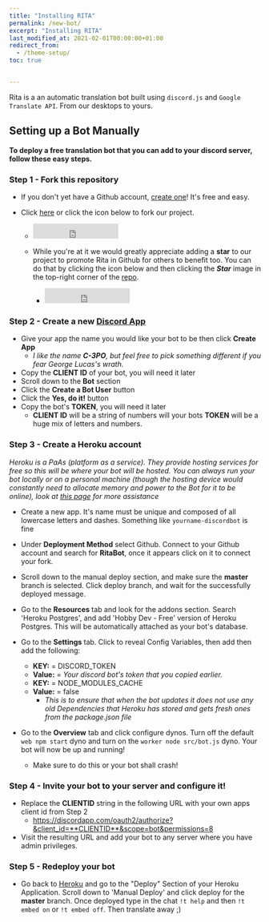 ```yaml
---
title: "Installing RITA"
permalink: /new-bot/
excerpt: "Installing RITA"
last_modified_at: 2021-02-01T00:00:00+01:00   
redirect_from:
  - /theme-setup/
toc: true


---
```


Rita is a an automatic translation bot built using `discord.js` and `Google Translate API`. From our desktops to yours.  

## Setting up a Bot Manually

**To deploy a free translation bot that you can add to your discord server, follow these easy steps.**

### Step 1 - Fork this repository
* If you don't yet have a Github account, [create one](https://github.com/join)! It's free and easy.
* Click [here](https://github.com/ZyC0R3/RitaBot/fork) or click the icon below to fork our project.

    * <iframe src="https://ghbtns.com/github-btn.html?user=Zyc0r3&repo=RitaBot&type=fork&count=true&size=large" frameborder="0" scrolling="0" width="170" height="30" title="GitHub"></iframe>

  * While you're at it we would greatly appreciate adding a **star** to our project to promote Rita in Github for others to benefit too. You can do that by clicking the icon below and then clicking the ***Star*** image in the top-right corner of the [repo](https://github.com/Zyc0r3/RitaBot).
  
    * <iframe src="https://ghbtns.com/github-btn.html?user=Zyc0r3&repo=RitaBot&type=star&count=true&size=large" frameborder="0" scrolling="0" width="170" height="30" title="GitHub"></iframe>


### Step 2 - Create a new [Discord App](https://discordapp.com/developers/applications/me/create)
* Give your app the name you would like your bot to be then click **Create App**
  * *I like the name **C-3PO**, but feel free to pick something different if you fear George Lucas's wrath.*
* Copy the **CLIENT ID** of your bot, you will need it later
* Scroll down to the **Bot** section
* Click the **Create a Bot User** button
* Click the **Yes, do it!** button
* Copy the bot's **TOKEN**, you will need it later
    * **CLIENT ID** will be a string of numbers will your bots **TOKEN** will be a huge mix of letters and numbers.


### Step 3 - Create a Heroku account

*Heroku is a PaAs (platform as a service). They provide hosting services for free so this will be where your bot will be hosted. You can always run your bot locally or on a personal machine (though the hosting device would constantly need to allocate memory and power to the Bot for it to be online), look at [this page](https://ritabot.org/local/) for more assistance*

* Create a new app. It's name must be unique and composed of all lowercase letters and dashes. Something like `yourname-discordbot` is fine
* Under **Deployment Method** select Github. Connect to your Github account and search for **RitaBot**, once it appears click on it to connect your fork.
* Scroll down to the manual deploy section, and make sure the **master** branch is selected. Click deploy branch, and wait for the successfully deployed message.
* Go to the **Resources** tab and look for the addons section. Search 'Heroku Postgres', and add 'Hobby Dev - Free' version of Heroku Postgres. This will be automatically attached as your bot's database.
* Go to the **Settings** tab. Click to reveal Config Variables, then add then add the following:
  * **KEY:** =  DISCORD_TOKEN
  * **Value:** = *Your discord bot's token that you copied earlier.*
  * **KEY:** =  NODE_MODULES_CACHE
  * **Value:** = false
    * *This is to ensure that when the bot updates it does not use any old Dependencies that Heroku has stored and gets fresh ones from the package.json file*

* Go to the **Overview** tab and click configure dynos. Turn off the default `web npm start` dyno and turn on the `worker node src/bot.js` dyno. Your bot will now be up and running!
  * Make sure to do this or your bot shall crash!

### Step 4 - Invite your bot to your server and configure it!
* Replace the **CLIENTID** string in the following URL with your own apps client id from Step 2
     * https://discordapp.com/oauth2/authorize?&client_id=**CLIENTID**&scope=bot&permissions=8
* Visit the resulting URL and add your bot to any server where you have admin privileges.

### Step 5 - Redeploy your bot
* Go back to [Heroku](https://heroku.com/) and go to the "Deploy" Section of your Heroku Application. Scroll down to 'Manual Deploy' and click deploy for the **master** branch. Once deployed type in the chat `!t help` and then `!t embed on` or `!t embed off`. Then translate away ;)



